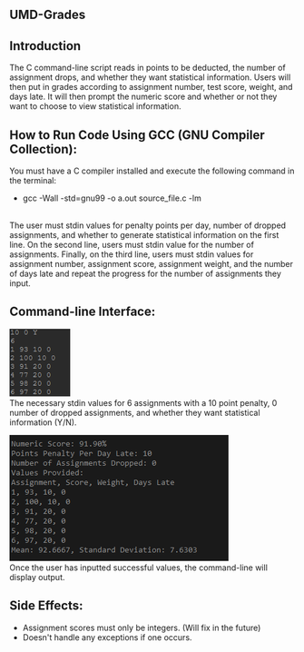 ## UMD-Grades

## Introduction

The C command-line script reads in points to be deducted, the number of assignment drops, and whether they want statistical information. Users will then put in grades according to assignment number, test score, weight, and days late. It will then prompt the numeric score and whether or not they want to choose to view statistical information.

## How to Run Code Using GCC (GNU Compiler Collection):
You must have a C compiler installed and execute the following command in the terminal:
- gcc -Wall -std=gnu99 -o a.out source_file.c -lm
<br>
The user must stdin values for penalty points per day, number of dropped assignments, and whether to generate statistical information on the first line. On the second line, users must stdin value for the number of assignments. Finally, on the third line, users must stdin values for assignment number, assignment score, assignment weight, and the number of days late and repeat the progress for the number of assignments they input.

## Command-line Interface:

![UMD-Grades script](https://github.com/DiegoAmores/UMD-Grades/blob/main/images/command-line%20arguments.PNG) <br>
The necessary stdin values for 6 assignments with a 10 point penalty, 0 number of dropped assignments, and whether they want statistical information (Y/N).

![UMD-Grades output](https://github.com/DiegoAmores/UMD-Grades/blob/main/images/command-line%20output.PNG) <br>
Once the user has inputted successful values, the command-line will display output.

## Side Effects:
- Assignment scores must only be integers. (Will fix in the future)
- Doesn't handle any exceptions if one occurs.
